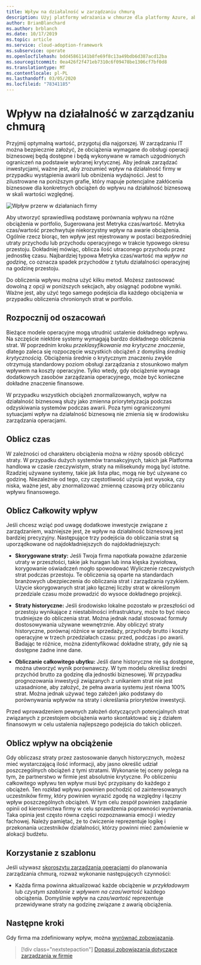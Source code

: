 ```yaml
---
title: Wpływ na działalność w zarządzaniu chmurą
description: Użyj platformy wdrażania w chmurze dla platformy Azure, aby dowiedzieć się, jak określić i zrozumieć wpływ obniżenia poziomu wydajności przez firmę.
author: BrianBlanchard
ms.author: brblanch
ms.date: 10/17/2019
ms.topic: article
ms.service: cloud-adoption-framework
ms.subservice: operate
ms.openlocfilehash: bdd45861141b8fe69f8c13a49bdb6d387acd12ba
ms.sourcegitcommit: 0ea426f2f471eb7310c6f09478be1306cf7bf0d8
ms.translationtype: MT
ms.contentlocale: pl-PL
ms.lasthandoff: 03/05/2020
ms.locfileid: "78341185"
---
```

# <a name="business-impact-in-cloud-management"></a>Wpływ na działalność w zarządzaniu chmurą

Przyjmij optymalną wartość, przygotuj dla najgorszej. W zarządzaniu IT można bezpiecznie założyć, że obciążenia wymagane do obsługi operacji biznesowej będą dostępne i będą wykonywane w ramach uzgodnionych ograniczeń na podstawie wybranej krytycznej. Aby jednak zarządzać inwestycjami, ważne jest, aby zrozumieć wpływ na działalność firmy w przypadku wystąpienia awarii lub obniżenia wydajności. Jest to zilustrowane na poniższym grafie, który mapuje potencjalne zakłócenia biznesowe dla konkretnych obciążeń do wpływu na działalność biznesową w skali wartości względnej.

![Wpływ przerw w działaniach firmy](../../_images/manage/time-value-impact.png)

Aby utworzyć sprawiedliwą podstawę porównania wpływu na różne obciążenia w portfolio, Sugerowana jest Metryka czas/wartość. Metryka czas/wartość przechwytuje niekorzystny wpływ na awarie obciążenia. Ogólnie rzecz biorąc, ten wpływ jest rejestrowany w postaci bezpośredniej utraty przychodu lub przychodu operacyjnego w trakcie typowego okresu przestoju. Dokładniej mówiąc, oblicza ilość utraconego przychodu przez jednostkę czasu. Najbardziej typowa Metryka czas/wartość ma *wpływ na godzinę*, co oznacza spadek przychodów z tytułu działalności operacyjnej na godzinę przestoju.

Do obliczenia wpływu można użyć kilku metod. Możesz zastosować dowolną z opcji w poniższych sekcjach, aby osiągnąć podobne wyniki. Ważne jest, aby użyć tego samego podejścia dla każdego obciążenia w przypadku obliczenia chronionych strat w portfolio.

## <a name="start-with-estimates"></a>Rozpocznij od oszacowań

Bieżące modele operacyjne mogą utrudnić ustalenie dokładnego wpływu. Na szczęście niektóre systemy wymagają bardzo dokładnego obliczenia strat. W poprzednim kroku *przeklasyfikowanie ma krytyczne znaczenie*, dlatego zaleca się rozpoczęcie wszystkich obciążeń z domyślną *średnią krytycznością*. Obciążenia średnie o krytycznym znaczeniu zwykle otrzymują standardowy poziom obsługi zarządzania z stosunkowo małym wpływem na koszty operacyjne. Tylko wtedy, gdy obciążenie wymaga dodatkowych zasobów zarządzania operacyjnego, może być konieczne dokładne znaczenie finansowe.

W przypadku wszystkich obciążeń znormalizowanych, wpływ na działalność biznesową służy jako zmienna priorytetyzacja podczas odzyskiwania systemów podczas awarii. Poza tymi ograniczonymi sytuacjami wpływ na działalność biznesową nie zmienia się w środowisku zarządzania operacjami.

## <a name="calculate-time"></a>Oblicz czas

W zależności od charakteru obciążenia można w różny sposób obliczyć straty. W przypadku dużych systemów transakcyjnych, takich jak Platforma handlowa w czasie rzeczywistym, straty na milisekundy mogą być istotne. Rzadziej używane systemy, takie jak lista płac, mogą nie być używane co godzinę. Niezależnie od tego, czy częstotliwość użycia jest wysoka, czy niska, ważne jest, aby znormalizować zmienną czasową przy obliczaniu wpływu finansowego.

## <a name="calculate-total-impact"></a>Oblicz Całkowity wpływ

Jeśli chcesz wziąć pod uwagę dodatkowe inwestycje związane z zarządzaniem, ważniejsze jest, że wpływ na działalność biznesową jest bardziej precyzyjny. Następujące trzy podejścia do obliczania strat są uporządkowane od najdokładniejszych do najdokładniejszych:

- **Skorygowane straty:** Jeśli Twoja firma napotkała poważne zdarzenie utraty w przeszłości, takie jak huragan lub inna klęska żywiołowa, korygowanie oświadczeń mogło spowodować Wyliczenie rzeczywistych strat podczas przestoju. Te obliczenia są oparte na standardach branżowych ubezpieczenia do obliczania strat i zarządzania ryzykiem. Użycie skorygowanych strat jako łącznej liczby strat w określonym przedziale czasu może prowadzić do wysoce dokładnego projekcji.

- **Straty historyczne:** Jeśli środowisko lokalne pozostało w przeszłości od przestoju wynikające z niestabilności infrastruktury, może to być nieco trudniejsze do obliczenia strat. Można jednak nadal stosować formuły dostosowywania używane wewnętrznie. Aby obliczyć straty historyczne, porównaj różnice w sprzedaży, przychody brutto i koszty operacyjne w trzech przedziałach czasu: przed, podczas i po awarii. Badając te różnice, można zidentyfikować dokładne straty, gdy nie są dostępne żadne inne dane.

- **Obliczanie całkowitego ubytku:** Jeśli dane historyczne nie są dostępne, można utworzyć wynik porównawczy. W tym modelu określisz średni przychód brutto za godzinę dla jednostki biznesowej. W przypadku prognozowania inwestycji związanych z unikaniem strat nie jest uzasadnione, aby założyć, że pełna awaria systemu jest równa 100% strat. Można jednak używać tego założeń jako podstawy do porównywania wpływów na straty i określania priorytetów inwestycji.

Przed wprowadzeniem pewnych założeń dotyczących potencjalnych strat związanych z przestojem obciążenia warto skontaktować się z działem finansowym w celu ustalenia najlepszego podejścia do takich obliczeń.

## <a name="calculate-workload-impact"></a>Oblicz wpływ na obciążenie

Gdy obliczasz straty przez zastosowanie danych historycznych, możesz mieć wystarczającą ilość informacji, aby jasno określić udział poszczególnych obciążeń z tymi stratami. Wykonanie tej oceny polega na tym, że partnerstwo w firmie jest absolutnie krytyczne. Po obliczeniu całkowitego wpływu ten wpływ musi być przypisany do każdego z obciążeń. Ten rozkład wpływu powinien pochodzić od zainteresowanych uczestników firmy, który powinien wyrazić zgodę na względny i łączny wpływ poszczególnych obciążeń. W tym celu zespół powinien zażądanie opinii od kierownictwa firmy w celu sprawdzenia poprawności wyrównania. Taka opinia jest często równa części rozpoznawania emocji i wiedzy fachowej. Należy pamiętać, że to ćwiczenie reprezentuje logikę i przekonania uczestników działalności, którzy powinni mieć zamówienie w alokacji budżetu.

## <a name="use-the-template"></a>Korzystanie z szablonu

Jeśli używasz [skoroszytu zarządzania operacjami](https://raw.githubusercontent.com/microsoft/CloudAdoptionFramework/master/manage/opsmanagementworkbook.xlsx) do planowania zarządzania chmurą, rozważ wykonanie następujących czynności:

- Każda firma powinna aktualizować każde obciążenie w *przykładowym* lub *czystym szablonie* z *wpływem na czas/wartość* każdego obciążenia. Domyślnie wpływ na *czas/wartość* reprezentuje przewidywane straty na godzinę związane z awarią obciążenia.

## <a name="next-steps"></a>Następne kroki

Gdy firma ma zdefiniowany wpływ, można [wyrównać zobowiązania](./commitment.md).

> [!div class="nextstepaction"]
> [Dopasuj zobowiązania dotyczące zarządzania w firmie](./commitment.md)
